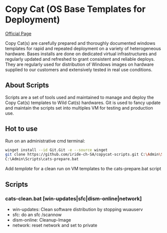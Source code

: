 # Copy Cat (OS Base Templates for Deployment)
[Official Page](https://www.iride.ch/products/cats)

Copy Cat(s) are carefully prepared and thoroughly documented windows templates for rapid and repeated deployment on a variety of heterogeneous hardware. Bases installs are done on dedicated virtual infrastructures and regularly updated and refreshed to grant consistent and reliable deploys.
They are regularly used for distribution of Windows images on hardware supplied to our customers and extensively tested in real use conditions.

## About Scripts
Scripts are a set of tools used and maintained to manage and deploy the Copy Cat(s) templates to Wild Cat(s) hardwares.
Git is used to fancy update and maintain the scripts set into multiples VM for testing and production use.

## Hot to use
Run on an administrative cmd terminal:
```bash
winget install --id Git.Git -e --source winget
git clone https://github.com/iride-ch-SA/copycat-scripts.git C:\Admin\Scripts
C:\Admin\Scripts\cats-prepare.bat
```

Add *template* for a clean run on VM templates to the cats-prepare.bat script

## Scripts
### cats-clean.bat [win-updates|sfc|dism-online|network]
- win-updates: Clean software distribution by stopping wuauserv
- sfc: do an sfc /scannow
- dism-online: Cleanup-Image
- network: reset network and set to private
